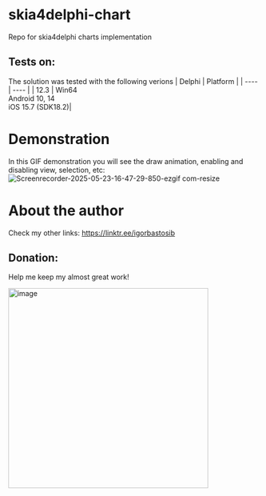 # skia4delphi-chart
Repo for skia4delphi charts implementation

## Tests on:
The solution was tested with the following verions
| Delphi | Platform |
| ---- | ---- |
| 12.3 | Win64<br>Android 10, 14<br>iOS 15.7 (SDK18.2)|

# Demonstration
In this GIF demonstration you will see the draw animation, enabling and disabling view, selection, etc:
![Screenrecorder-2025-05-23-16-47-29-850-ezgif com-resize](https://github.com/user-attachments/assets/fe5b228a-21d7-44fe-ae79-db7aa1e40f91)

# About the author
Check my other links: https://linktr.ee/igorbastosib

## Donation:
Help me keep my almost great work!

<a href="https://i.imgur.com/m6XraH3.png" target="_blank">
  <img src="https://i.imgur.com/m6XraH3.png" alt="image" width="400" />
</a>
